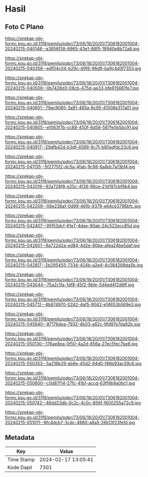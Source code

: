 # Hasil

## Foto C Plano

https://sirekap-obj-formc.kpu.go.id/31f8/pemilu/pdpr/73/06/18/20/01/7306182001004-20240215-040148--a3856f38-8965-43e1-88f5-18940e8b72a8.jpg

https://sirekap-obj-formc.kpu.go.id/31f8/pemilu/pdpr/73/06/18/20/01/7306182001004-20240215-040358--edf04c04-b29c-49f6-96d9-ba9c4d3f7353.jpg

https://sirekap-obj-formc.kpu.go.id/31f8/pemilu/pdpr/73/06/18/20/01/7306182001004-20240215-040508--0b7428d3-08cb-475d-ae33-bfe915681fe7.jpg

https://sirekap-obj-formc.kpu.go.id/31f8/pemilu/pdpr/73/06/18/20/01/7306182001004-20240215-040651--79ac9065-3a91-465a-8c95-41008e317a01.jpg

https://sirekap-obj-formc.kpu.go.id/31f8/pemilu/pdpr/73/06/18/20/01/7306182001004-20240215-040805--e1063f7b-cc88-450f-8d58-587fe5b5bc91.jpg

https://sirekap-obj-formc.kpu.go.id/31f8/pemilu/pdpr/73/06/18/20/01/7306182001004-20240215-040917--29dfb42d-b3df-4589-9c7f-b80edfdc23c6.jpg

https://sirekap-obj-formc.kpu.go.id/31f8/pemilu/pdpr/73/06/18/20/01/7306182001004-20240215-041135--5f2775f2-dc5a-4fab-9c98-6a8dc7a13bf4.jpg

https://sirekap-obj-formc.kpu.go.id/31f8/pemilu/pdpr/73/06/18/20/01/7306182001004-20240215-042019--92a728f8-e25c-4f26-96ce-21d197cbf9b4.jpg

https://sirekap-obj-formc.kpu.go.id/31f8/pemilu/pdpr/73/06/18/20/01/7306182001004-20240215-042209--08e238a1-0d99-46fb-9379-e64ce3796bfc.jpg

https://sirekap-obj-formc.kpu.go.id/31f8/pemilu/pdpr/73/06/18/20/01/7306182001004-20240215-042407--95f53dcf-91e7-4dae-90ab-24c522ecc85d.jpg

https://sirekap-obj-formc.kpu.go.id/31f8/pemilu/pdpr/73/06/18/20/01/7306182001004-20240215-042601--9a722d2a-ed84-4d2e-90be-afea24be5daf.jpg

https://sirekap-obj-formc.kpu.go.id/31f8/pemilu/pdpr/73/06/18/20/01/7306182001004-20240215-042817--2b295455-7334-424b-a2e4-4c084268da5b.jpg

https://sirekap-obj-formc.kpu.go.id/31f8/pemilu/pdpr/73/06/18/20/01/7306182001004-20240215-043044--75a2c1fa-1df8-45f2-9bfe-5d4ed4f2d6ff.jpg

https://sirekap-obj-formc.kpu.go.id/31f8/pemilu/pdpr/73/06/18/20/01/7306182001004-20240215-045712--4b874970-0242-4af5-9042-e14653b569e3.jpg

https://sirekap-obj-formc.kpu.go.id/31f8/pemilu/pdpr/73/06/18/20/01/7306182001004-20240215-045940--87176dea-7932-4b03-a62c-9fd97e7da92b.jpg

https://sirekap-obj-formc.kpu.go.id/31f8/pemilu/pdpr/73/06/18/20/01/7306182001004-20240215-050130--176ae8ea-0f50-4a2d-856a-27ec5fec7be8.jpg

https://sirekap-obj-formc.kpu.go.id/31f8/pemilu/pdpr/73/06/18/20/01/7306182001004-20240215-050353--5a216b29-eb9e-45d2-94d0-f86b93ac59c6.jpg

https://sirekap-obj-formc.kpu.go.id/31f8/pemilu/pdpr/73/06/18/20/01/7306182001004-20240215-050600--c0d87f14-27fc-41b1-accd-63ff9b9a0bc1.jpg

https://sirekap-obj-formc.kpu.go.id/31f8/pemilu/pdpr/73/06/18/20/01/7306182001004-20240215-050742--46dd23db-0c2c-4c0c-856f-f600255a72c9.jpg

https://sirekap-obj-formc.kpu.go.id/31f8/pemilu/pdpr/73/06/18/20/01/7306182001004-20240215-051011--8fc4dcb7-3cdc-4960-a8a5-26b13f23fefd.jpg


## Metadata

| Key        | Value               |
| ---------- | ------------------- |
| Time Stamp | 2024-02-17 13:05:41 |
| Kode Dapil | 7301                |



